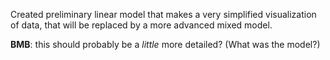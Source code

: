 Created preliminary linear model that makes a very simplified visualization of data, that will be replaced by a more advanced mixed model.

**BMB**: this should probably be a *little* more detailed? (What was the model?)
